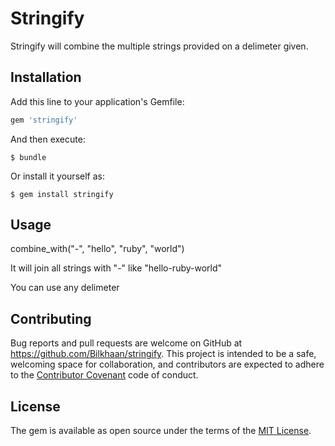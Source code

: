 # Stringify

Stringify will combine the multiple strings provided on a delimeter given. 

## Installation

Add this line to your application's Gemfile:

```ruby
gem 'stringify'
```

And then execute:

    $ bundle

Or install it yourself as:

    $ gem install stringify

## Usage

combine_with("-", "hello", "ruby", "world")

It will join all strings with "-" like  "hello-ruby-world"

You can use any delimeter

## Contributing

Bug reports and pull requests are welcome on GitHub at https://github.com/Bilkhaan/stringify. This project is intended to be a safe, welcoming space for collaboration, and contributors are expected to adhere to the [Contributor Covenant](contributor-covenant.org) code of conduct.


## License

The gem is available as open source under the terms of the [MIT License](http://opensource.org/licenses/MIT).

